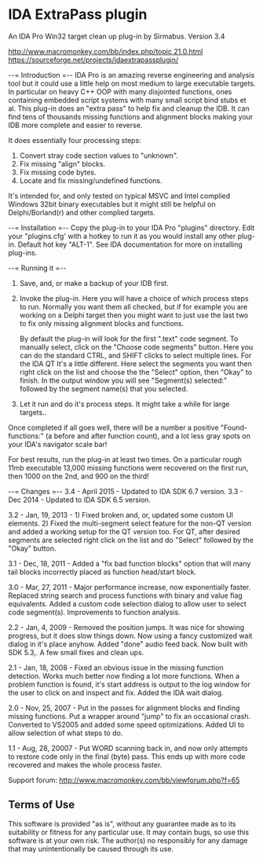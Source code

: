
IDA ExtraPass plugin
=========================================================
An IDA Pro Win32 target clean up plug-in by Sirmabus.
Version 3.4

http://www.macromonkey.com/bb/index.php/topic,21.0.html
https://sourceforge.net/projects/idaextrapassplugin/

--= Introduction =--
IDA Pro is an amazing reverse engineering and analysis tool but it
could use a little help on most medium to large executable targets.
In particular on heavy C++ OOP with many disjointed functions, ones containing
embedded script systems with many small script bind stubs et al.
This plug-in does an "extra pass" to help fix and cleanup the IDB.
It can find tens of thousands missing functions and alignment blocks making
your IDB more complete and easier to reverse.

It does essentially four processing steps:
1. Convert stray code section values to "unknown".
2. Fix missing "align" blocks.
3. Fix missing code bytes.
4. Locate and fix missing/undefined functions.

It's intended for, and only tested on typical MSVC and Intel complied Windows
32bit binary executables but it might still be helpful on Delphi/Borland(r)
and other complied targets.

--= Installation =--
Copy the plug-in to your IDA Pro "plugins" directory.
Edit your "plugins.cfg' with a hotkey to run it as you would install any other
plug-in. Default hot key "ALT-1".
See IDA documentation for more on installing plug-ins.

--= Running it =--
1. Save, and, or make a backup of your IDB first.

2. Invoke the plug-in.
   Here you will have a choice of which process steps to run.
   Normally you want them all checked, but if for example you are working on a
   Delphi target then you might want to just use the last two to fix only
   missing alignment blocks and functions.

   By default the plug-in will look for the first ".text" code segment.
   To manually select, click on the "Choose code segments" button.
   Here you can do the standard CTRL, and SHIFT clicks to select multiple lines.
   For the IDA QT It's a little different. Here select the segments you want then
   right click on the list and choose the the "Select" option, then "Okay" to finish.
   In the output window you will see "Segment(s) selected:" followed by the segment
   name(s) that you selected.

3. Let it run and do it's process steps.
   It might take a while for large targets..

Once completed if all goes well, there will be a number a positive "Found-
functions:" (a before and after function count), and a lot less gray spots
on your IDA's navigator scale bar!

For best results, run the plug-in at least two times.
On a particular rough 11mb executable 13,000 missing functions were recovered
on the first run, then 1000 on the 2nd, and 900 on the third!


--= Changes =--
3.4 - April 2015  - Updated to IDA SDK 6.7 version.
3.3 - Dec 2014    - Updated to IDA SDK 6.5 version.

3.2 - Jan, 19, 2013  - 1) Fixed broken and, or, updated some custom UI elements.
                       2) Fixed the multi-segment select feature for the non-QT version and
                          added a working setup for the QT version too. For QT, after desired
                          segments are selected right click on the list and do "Select"
                          followed by the "Okay" button.

3.1 - Dec, 18, 2011  - Added a "fix bad function blocks" option that will many
                       tail blocks incorrectly placed as function head/start block.

3.0 - Mar, 27, 2011  - Major performance increase, now exponentially faster.
                       Replaced string search and process functions with binary
                       and value flag equivalents.
                       Added a custom code selection dialog to allow user to select
                       code segment(s).
                       Improvements to function analysis.

2.2 - Jan, 4, 2009   - Removed the position jumps. It was nice for showing progress,
                       but it does slow things down.
                       Now using a fancy customized wait dialog in it's place anyhow.
                       Added "done" audio feed back.
                       Now built with SDK 5.3,. A few small fixes and clean ups.

2.1 - Jan, 18, 2008  - Fixed an obvious issue in the missing function detection.
                       Works much better now finding a lot more functions.
                       When a problem function is found, it's start address is output
                       to the log window for the user to click on and inspect and fix.
                       Added the IDA wait dialog.

2.0 - Nov, 25, 2007  - Put in the passes for alignment blocks and finding missing
                       functions.
                       Put a wrapper around "jump" to fix an occasional crash.
                       Converted to VS2005 and added some speed optimizations.
                       Added UI to allow selection of what steps to do.

1.1 - Aug, 28, 20007 - Put WORD scanning back in, and now only attempts
                       to restore code only in the final (byte) pass.
                       This ends up  with more code recovered and makes the
                       whole process faster.

Support forum: http://www.macromonkey.com/bb/viewforum.php?f=65

Terms of Use
------------
This software is provided "as is", without any guarantee made as to its
suitability or fitness for any particular use. It may contain bugs, so use
this software is at your own risk.  The author(s) no responsibly for any
damage that may unintentionally be caused through its use.
